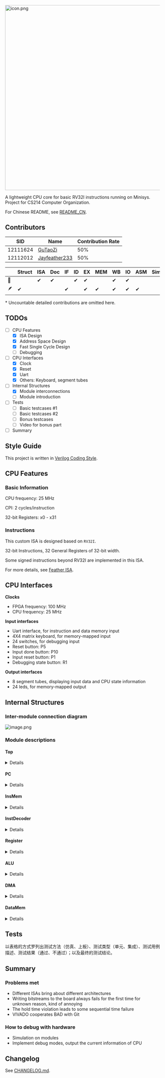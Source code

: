 

<img src="https://s2.loli.net/2023/04/12/K7ciZAVULrT6GCt.png" alt="icon.png" width='600px' />

A lightweight CPU core for basic RV32I instructions running on Minisys. Project for CS214 Computer Organization.

For Chinese README, see [README_CN](doc/README_CN.md).

## Contributors

| SID      | Name                                              | Contribution Rate |
| -------- | ------------------------------------------------- | ----------------- |
| 12111624 | [GuTaoZi](https://github.com/GuTaoZi)             | 50%               |
| 12112012 | [Jayfeather233](https://github.com/Jayfeather233) | 50%               |

|      | Struct | ISA  | Doc  | IF   | ID   | EX   | MEM  | WB   | IO   | ASM  | Sim  | Video |
| ---- | ------ | ---- | ---- | ---- | ---- | ---- | ---- | ---- | ---- | ---- | ---- | ----- |
| 🍑    |        | ✔    | ✔    |      | ✔    | ✔    |      | ✔    | ✔    |      |      |       |
| 🪶    | ✔      |      |      | ✔    |      | ✔    | ✔    | ✔    | ✔    | ✔    |      |       |

\* Uncountable detailed contributions are omitted here.

## TODOs

- [ ] CPU Features
  - [x] ISA Design
  - [x] Address Space Design
  - [x] Fast Single Cycle Design
  - [ ] Debugging
- [ ] CPU Interfaces
  - [x] Clock
  - [x] Reset
  - [x] Uart
  - [x] Others: Keyboard, segment tubes
- [ ] Internal Structures
  - [x] Module interconnections
  - [ ] Module introduction
- [ ] Tests
  - [ ] Basic testcases \#1
  - [ ] Basic testcases \#2
  - [ ] Bonus testcases
  - [ ] Video for bonus part
- [ ] Summary

## Style Guide

This project is written in [Verilog Coding Style](https://verilogcodingstyle.readthedocs.io/en/latest/index.html).

## CPU Features

### Basic Information

CPU frequency: 25 MHz

CPI: 2 cycles/instruction

32-bit Registers: x0 - x31

### Instructions

This custom ISA is designed based on `RV32I`. 

32-bit Instructions, 32 General Registers of 32-bit width.

Some signed instructions beyond RV32I are implemented in this ISA. 

For more details, see [Feather ISA](doc/FeatherISA.md).

## CPU Interfaces

**Clocks**

- FPGA frequency: 100 MHz
- CPU frequency: 25 MHz

**Input interfaces**

- Uart interface, for instruction and data memory input
- 4X4 matrix keyboard, for memory-mapped input
- 24 switches, for debugging input
- Reset button: P5
- Input done button: P10
- Input reset button: P1
- Debugging state button: R1

**Output interfaces**

- 8 segment tubes, displaying input data and CPU state information
- 24 leds, for memory-mapped output

## Internal Structures

### Inter-module connection diagram

![image.png](https://s2.loli.net/2023/05/27/CA4oYWeUBuwfrsa.png)

### Module descriptions

#### Top

<details><table>
    <tr>
        <td><b>Port</b></td>
        <td><b>I/O</b></td>
        <td><b>Src/Dst</b></td>
        <td><b>Description</b></td>
    </tr>
    <tr>
        <td>fpga_clk</td>
        <td>I</td>
        <td>Hardware</td>
        <td>FPGA clock signal</td>
    </tr>
    <tr>
        <td>rst_raw</td>
        <td>I</td>
        <td>Hardware</td>
        <td>Reset signal before de-jittered</td>
    </tr>
    <tr>
        <td>upg_rx</td>
        <td>I</td>
        <td>Uart</td>
        <td>Uart input data</td>
    </tr>
    <tr>
        <td>kb_row</td>
        <td>I</td>
        <td>Hardware</td>
        <td>Keyboard row signal</td>
    </tr>
    <tr>
        <td>debug_btn</td>
        <td>I</td>
        <td>Hardware</td>
        <td>Debug button signal</td>
    </tr>
    <tr>
        <td>sw</td>
        <td>I</td>
        <td>Hardware</td>
        <td>Switches signal</td>
    </tr>
    <tr>
        <td>kb_ack_btn</td>
        <td>I</td>
        <td>Hardware</td>
        <td>Keyboard ACK signal</td>
    </tr>
    <tr>
        <td>kb_cancel_btn</td>
        <td>I</td>
        <td>Hardware</td>
        <td>Keyboard input reset signal</td>
    </tr>
    <tr>
        <td>filter_test_btn</td>
        <td>I</td>
        <td>Hardware</td>
        <td>Filter test button signal</td>
    </tr>
    <tr>
        <td>kb_col</td>
        <td>O</td>
        <td>Hardware</td>
        <td>Keyboard col signal</td>
    </tr>
    <tr>
        <td>upg_tx</td>
        <td>O</td>
        <td>Uart</td>
        <td>Uart send back data</td>
    </tr>
    <tr>
        <td>led_o</td>
        <td>O</td>
        <td>Hardware</td>
        <td>LED state</td>
    </tr>
    <tr>
        <td>seg_cho</td>
        <td>O</td>
        <td>Hardware</td>
        <td>Segment tube select signal</td>
    </tr>
    <tr>
        <td>seg_lit</td>
        <td>O</td>
        <td>Hardware</td>
        <td>Segment tube data to display</td>
    </tr>
</table></details>

#### PC

<details><table>
    <tr>
        <td><b>Port</b></td>
        <td><b>I/O</b></td>
        <td><b>Src/Dst</b></td>
        <td><b>Description</b></td>
    </tr>
    <tr>
        <td>i_clk</td>
        <td>I</td>
        <td>Top</td>
        <td>CPU clock signal</td>
    </tr>
    <tr>
        <td>i_rst</td>
        <td>I</td>
        <td>Hardware</td>
        <td>Reset signal</td>
    </tr>
    <tr>
        <td>i_Jal</td>
        <td>I</td>
        <td>InstDecoder</td>
        <td>Jal instruction enable</td>
    </tr>
    <tr>
        <td>i_Jalr</td>
        <td>I</td>
        <td>InstDecoder</td>
        <td>Jalr instruction enable</td>
    </tr>
    <tr>
        <td>i_pc_en</td>
        <td>I</td>
        <td>Top</td>
        <td>PC update enable</td>
    </tr>
    <tr>
        <td>i_branch</td>
        <td>I</td>
        <td>InstDecoder</td>
        <td>Branch instruction enable</td>
    </tr>
    <tr>
        <td>i_Jal_imm</td>
        <td>I</td>
        <td>InstDecoder</td>
        <td>Jal immediate</td>
    </tr>
    <tr>
        <td>i_alu_val</td>
        <td>I</td>
        <td>InstDecoder</td>
        <td>Result of ALU for updating PC</td>
    </tr>
    <tr>
        <td>o_pc</td>
        <td>O</td>
        <td>Top</td>
        <td>Current PC</td>
    </tr>
    <tr>
        <td>o_next_pc</td>
        <td>O</td>
        <td>Top</td>
        <td>Next PC, for debugging</td>
    </tr>
    <tr>
        <td>o_pc_rb</td>
        <td>O</td>
        <td>Top</td>
        <td>PC to write back for Jal(r)</td>
    </tr>
</table></details>

#### InsMem

<details><table>
    <tr>
        <td><b>Port</b></td>
        <td><b>I/O</b></td>
        <td><b>Src/Dst</b></td>
        <td><b>Description</b></td>
    </tr>
    <tr>
        <td>i_pc</td>
        <td>I</td>
        <td>PC</td>
        <td>Program counter</td>
    </tr>
    <tr>
        <td>i_clk</td>
        <td>I</td>
        <td>Hardware</td>
        <td>FPGA clock signal</td>
    </tr>
    <tr>
        <td>i_uart_ena</td>
        <td>I</td>
        <td>Uart</td>
        <td>Uart-write enable signal</td>
    </tr>
    <tr>
        <td>i_uart_done</td>
        <td>I</td>
        <td>Uart</td>
        <td>Uart write-complete signal</td>
    </tr>
    <tr>
        <td>i_uart_clk</td>
        <td>I</td>
        <td>Uart</td>
        <td>Uart clock signal</td>
    </tr>
    <tr>
        <td>i_uart_addr</td>
        <td>I</td>
        <td>Uart</td>
        <td>Uart-write memory address</td>
    </tr>
    <tr>
        <td>i_uart_data</td>
        <td>I</td>
        <td>Uart</td>
        <td>Data to write in, from uart</td>
    </tr>
    <tr>
        <td>o_inst</td>
        <td>O</td>
        <td>ID</td>
        <td>Instruction read out</td>
    </tr>
</table></details>

#### InstDecoder

<details><table>
    <tr>
        <td><b>Port</b></td>
        <td><b>I/O</b></td>
        <td><b>Src/Dst</b></td>
        <td><b>Description</b></td>
    </tr>
    <tr>
        <td>i_inst</td>
        <td>I</td>
        <td>InstMem</td>
        <td>Instruction to decode</td>
    </tr>
    <tr>
        <td>o_rs1_idx</td>
        <td>O</td>
        <td>ALU</td>
        <td>Index of first register</td>
    </tr>
    <tr>
        <td>o_rs2_idx</td>
        <td>O</td>
        <td>ALU</td>
        <td>Index of second register</td>
    </tr>
    <tr>
        <td>o_imm</td>
        <td>O</td>
        <td>ALU</td>
        <td>Immediate number decoded</td>
    </tr>
    <tr>
        <td>o_alu_op</td>
        <td>O</td>
        <td>ALU</td>
        <td>ALU operator number</td>
    </tr>
    <tr>
        <td>o_mem_read</td>
        <td>O</td>
        <td>DMA</td>
        <td>Memory read enable</td>
    </tr>
    <tr>
        <td>o_mem_write</td>
        <td>O</td>
        <td>DMA</td>
        <td>Memory write enable</td>
    </tr>
    <tr>
        <td>o_mem_to_reg</td>
        <td>O</td>
        <td>DMA</td>
        <td>Memory write back</td>
    </tr>
    <tr>
        <td>o_inst_type</td>
        <td>O</td>
        <td>ALU</td>
        <td>Instruction type</td>
    </tr>
    <tr>
        <td>funct10</td>
        <td>O</td>
        <td>Top</td>
        <td>{funct3, funct7}</td>
    </tr>
</table></details>

#### Register

<details><table>
    <tr>
        <td><b>Port</b></td>
        <td><b>I/O</b></td>
        <td><b>Src/Dst</b></td>
        <td><b>Description</b></td>
    </tr>
    <tr>
        <td>i_read_addr1</td>
        <td>I</td>
        <td>InstDecoder</td>
        <td>Index of first register</td>
    </tr>
    <tr>
        <td>i_read_addr2</td>
        <td>I</td>
        <td>InstDecoder</td>
        <td>Index of second register</td>
    </tr>
    <tr>
        <td>i_write_addr</td>
        <td>I</td>
        <td>InstDecoder</td>
        <td>Index of write-back register</td>
    </tr>
    <tr>
        <td>i_write_data</td>
        <td>I</td>
        <td>Top</td>
        <td>Data to write back</td>
    </tr>
    <tr>
        <td>i_write_en</td>
        <td>I</td>
        <td>Top</td>
        <td>Write back enable</td>
    </tr>
    <tr>
        <td>i_clk</td>
        <td>I</td>
        <td>Top</td>
        <td>CPU clock signal</td>
    </tr>
    <tr>
        <td>i_rst</td>
        <td>I</td>
        <td>Hardware</td>
        <td>Reset signal</td>
    </tr>
    <tr>
        <td>i_debug_idx</td>
        <td>I</td>
        <td>Top</td>
        <td>Index of register to display</td>
    </tr>
    <tr>
        <td>o_read_data1</td>
        <td>O</td>
        <td>ALU</td>
        <td>Value of first register</td>
    </tr>
    <tr>
        <td>o_read_data2</td>
        <td>O</td>
        <td>ALU</td>
        <td>Value of second register</td>
    </tr>
    <tr>
        <td>o_debug_data</td>
        <td>O</td>
        <td>ALU</td>
        <td>Value of display register</td>
    </tr>
</table></details>

#### ALU

<details><table>
    <tr>
        <td><b>Port</b></td>
        <td><b>I/O</b></td>
        <td><b>Src/Dst</b></td>
        <td><b>Description</b></td>
    </tr>
    <tr>
        <td>i_src1</td>
        <td>I</td>
        <td>InstDecoder</td>
        <td>First operand</td>
    </tr>
    <tr>
        <td>i_src2</td>
        <td>I</td>
        <td>InstDecoder</td>
        <td>Second operand</td>
    </tr>
    <tr>
        <td>i_branch_val_i</td>
        <td>I</td>
        <td>InstDecoder</td>
        <td>Immediate for B inst</td>
    </tr>
    <tr>
        <td>i_ALU_op</td>
        <td>I</td>
        <td>InstDecoder</td>
        <td>ALU operator number</td>
    </tr>
    <tr>
        <td>i_rst</td>
        <td>I</td>
        <td>Top</td>
        <td>Reset signal</td>
    </tr>
    <tr>
        <td>o_ALU_ouput</td>
        <td>O</td>
        <td>Top</td>
        <td>Result</td>
    </tr>
    <tr>
        <td>o_overflow</td>
        <td>O</td>
        <td>Top</td>
        <td>Overflow identifier</td>
    </tr>
</table></details>

#### DMA

<details><table>
    <tr>
        <td><b>Port</b></td>
        <td><b>I/O</b></td>
        <td><b>Src/Dst</b></td>
        <td><b>Description</b></td>
    </tr>
    <tr>
        <td>hdw_clk</td>
        <td>I</td>
        <td>Top</td>
        <td>FPGA clock signal</td>
    </tr>
    <tr>
        <td>cpu_clk</td>
        <td>I</td>
        <td>Top</td>
        <td>CPU clock signal</td>
    </tr>
    <tr>
        <td>cpu_mem_ena</td>
        <td>I</td>
        <td>Top</td>
        <td>CPU-access memory signal</td>
    </tr>
    <tr>
        <td>cpu_addr</td>
        <td>I</td>
        <td>Top</td>
        <td>CPU-access memory address</td>
    </tr>
    <tr>
        <td>cpu_write_data</td>
        <td>I</td>
        <td>Top</td>
        <td>Data to write in, from CPU</td>
    </tr>
    <tr>
        <td>cpu_mem_read_ena</td>
        <td>I</td>
        <td>Top</td>
        <td>CPU-read memory signal</td>
    </tr>
    <tr>
        <td>cpu_mem_write_ena</td>
        <td>I</td>
        <td>Top</td>
        <td>CPU-write memory signal</td>
    </tr>
    <tr>
        <td>hdw_sw_data</td>
        <td>I</td>
        <td>Hardware</td>
        <td>MMIO data from switches</td>
    </tr>
    <tr>
        <td>hdw_keybd_data</td>
        <td>I</td>
        <td>Hardware</td>
        <td>MMIO data from keyboard</td>
    </tr>
    <tr>
        <td>hdw_ack_btn</td>
        <td>I</td>
        <td>Hardware</td>
        <td>MMIO data from ACK button</td>
    </tr>
    <tr>
        <td>uart_ena</td>
        <td>I</td>
        <td>Uart</td>
        <td>Uart-write memory signal</td>
    </tr>
    <tr>
        <td>uart_done</td>
        <td>I</td>
        <td>Uart</td>
        <td>Uart-complete signal</td>
    </tr>
    <tr>
        <td>uart_clk</td>
        <td>I</td>
        <td>Uart</td>
        <td>Uart clock signal</td>
    </tr>
    <tr>
        <td>uart_addr</td>
        <td>I</td>
        <td>Uart</td>
        <td>Uart-write memory address</td>
    </tr>
    <tr>
        <td>uart_data</td>
        <td>I</td>
        <td>Uart</td>
        <td>Data to write in, from uart</td>
    </tr>
    <tr>
        <td>read_data</td>
        <td>O</td>
        <td>Top</td>
        <td>Data read from data memory</td>
    </tr>
    <tr>
        <td>hdw_led_data</td>
        <td>O</td>
        <td>Hardware</td>
        <td>MMIO data for leds</td>
    </tr>
</table></details>

#### DataMem

<details><table>
    <tr>
        <td><b>Port</b></td>
        <td><b>I/O</b></td>
        <td><b>Src/Dst</b></td>
        <td><b>Description</b></td>
    </tr>
    <tr>
        <td>i_addr</td>
        <td>I</td>
        <td>DMA</td>
        <td>The address of demanded data</td>
    </tr>
    <tr>
        <td>i_write_data</td>
        <td>I</td>
        <td>DMA</td>
        <td>The data to write in</td>
    </tr>
    <tr>
        <td>i_mem_read</td>
        <td>I</td>
        <td>DMA</td>
        <td>Read enable</td>
    </tr>
    <tr>
        <td>i_mem_write</td>
        <td>I</td>
        <td>DMA</td>
        <td>Write enable</td>
    </tr>
    <tr>
        <td>i_clk</td>
        <td>I</td>
        <td>Hardware</td>
        <td>FPGA clock signal</td>
    </tr>
    <tr>
        <td>o_read_data</td>
        <td>O</td>
        <td>DMA</td>
        <td>Data read out</td>
    </tr>
</table></details>

## Tests

以表格的方式罗列出测试方法（仿真、上板）、测试类型（单元、集成）、测试用例描述、测试结果（通过、不通过）；以及最终的测试结论。

## Summary

### Problems met

- Different ISAs bring about different architectures
- Writing bitstreams to the board always fails for the first time for unknown reason, kind of annoying
- The hold time violation leads to some sequential time failure
- VIVADO cooperates BAD with Git

### How to debug with hardware

- Simulation on modules
- Implement debug modes, output the current information of CPU

## Changelog

See [CHANGELOG.md](https://github.com/GuTaoZi/FeatherCPU/blob/main/CHANGELOG.md).

